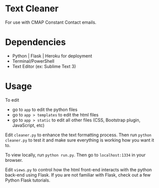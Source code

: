 Text Cleaner
===============

For use with CMAP Constant Contact emails. 


Dependencies
===============

- Python
	| Flask
	| Heroku for deployment
- Terminal/PowerShell
- Text Editor (ex: Sublime Text 3)


Usage
===============

To edit
- go to `app` to edit the python files
- go to `app > templates` to edit the html files
- go to `app > static` to edit all other files (CSS, Bootstrap plugin, JavaScript, etc)

Edit `cleaner.py` to enhance the text formatting process. Then run `python cleaner.py` to test it and make sure everything is working how you want it to. 

To view locally, run `python run.py`. Then go to `localhost:1334` in your browser.  

Edit `views.py` to control how the html front-end interacts with the python back-end using Flask. If you are not familiar with Flask, check out a few Python Flask tutorials.  
